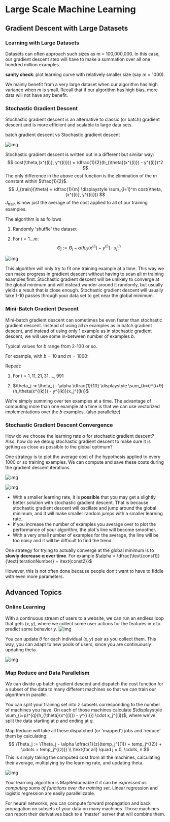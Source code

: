 # Large Scale Machine Learning

## Gradient Descent with Large Datasets

### Learning with Large Datasets

Datasets can often approach such sizes as m = 100,000,000. In this case, our gradient descent step will have to make a summation over all one hundred million examples.

**sanity check**: plot learning curve with relatively smaller size (say m = 1000).

We mainly benefit from a very large dataset when our algorithm has high variance when $m$ is small. Recall that if our algorithm has high bias, more data will not have any benefit.

### Stochastic Gradient Descent

Stochastic gradient descent is an alternative to classic (or batch) gradient descent and is more efficient and scalable to large data sets.

batch gradient descent vs Stochastic gradient descent

![img](assets/21.png)

Stochastic gradient descent is written out in a different but similar way:
$$
cost(\theta,(x^{(i)}, y^{(i)})) = \dfrac{1}{2}(h_{\theta}(x^{(i)}) - y^{(i)})^2
$$
The only difference in the above cost function is the elimination of the $m$ constant within $\frac{1}{2}$.
$$
J_{train}(\theta) = \dfrac{1}{m} \displaystyle \sum_{i=1}^m cost(\theta, (x^{(i)}, y^{(i)}))
$$
$J_{\text{train}}$ is now just the average of the cost applied to all of our training examples.

The algorithm is as follows

1. Randomly 'shuffle' the dataset

2. For $i=1…m$:
   $$
   \Theta_j := \Theta_j - \alpha (h_{\Theta}(x^{(i)}) - y^{(i)}) \cdot x^{(i)}_j
   $$



![img](assets/22.png)

This algorithm will only try to fit one training example at a time. This way we can make progress in gradient descent without having to scan all $m$ training examples first. Stochastic gradient descent will be unlikely to converge at the global minimum and will instead wander around it randomly, but usually yields a result that is close enough. Stochastic gradient descent will usually take 1-10 passes through your data set to get near the global minimum.

### Mini-Batch Gradient Descent

Mini-batch gradient descent can sometimes be even faster than stochastic gradient descent. Instead of using all $m$ examples as in batch gradient descent, and instead of using only 1 example as in stochastic gradient descent, we will use some in-between number of examples $b$.

Typical values for $b$ range from 2-100 or so.

For example, with $b=10$ and $m=1000$:

Repeat:

1. For $i = 1,11,21,31,\dots,991$

2. $\theta_j := \theta_j - \alpha \dfrac{1}{10} \displaystyle \sum_{k=i}^{i+9} (h_\theta(x^{(k)}) - y^{(k)})x_j^{(k)}$

We're simply summing over ten examples at a time. The advantage of computing more than one example at a time is that we can use vectorized implementations over the $b$ examples. (also parallelize)

### Stochastic Gradient Descent Convergence

How do we choose the learning rate $\alpha$ for stochastic gradient descent? Also, how do we debug stochastic gradient descent to make sure it is getting as close as possible to the global optimum?

One strategy is to plot the average cost of the hypothesis applied to every 1000 or so training examples. We can compute and save these costs during the gradient descent iterations.

![img](assets/24.png)

![img](assets/25.png)

- With a smaller learning rate, it is **possible** that you may get a slightly better solution with stochastic gradient descent. That is because stochastic gradient descent will oscillate and jump around the global minimum, and it will make smaller random jumps with a smaller learning rate.
- If you increase the number of examples you average over to plot the performance of your algorithm, the plot's line will become smoother.
- With a very small number of examples for the average, the line will be too noisy and it will be difficult to find the trend.

One strategy for trying to actually converge at the global minimum is to **slowly decrease α over time**. For example $\alpha = \dfrac{\text{const1}}{\text{iterationNumber} + \text{const2}}$

However, this is not often done because people don't want to have to fiddle with even more parameters.

## Advanced Topics

### Online Learning

With a continuous stream of users to a website, we can run an endless loop that gets $(x,y)$, where we collect some user actions for the features in $x$ to predict some behavior $y$.
![img](assets/26.png)

You can update $\theta$ for each individual $(x,y)$ pair as you collect them. This way, you can adapt to new pools of users, since you are continuously updating theta.

![img](assets/27.png)

### Map Reduce and Data Parallelism

We can divide up batch gradient descent and dispatch the cost function for a subset of the data to many different machines so that we can train our algorithm in parallel.

You can split your training set into $z$ subsets corresponding to the number of machines you have. On each of those machines calculate $\displaystyle \sum_{i=p}^{q}(h_{\theta}(x^{(i)}) - y^{(i)}) \cdot x_j^{(i)}$, where we've split the data starting at $p$ and ending at $q$.

Map Reduce will take all these dispatched (or 'mapped') jobs and 'reduce' them by calculating:
$$
\Theta_j := \Theta_j - \alpha \dfrac{1}{z}(temp_j^{(1)} + temp_j^{(2)} + \cdots + temp_j^{(z)})
\\
\text{for all}  \quad j = 0, \cdots, n
$$
This is simply taking the computed cost from all the machines, calculating their average, multiplying by the learning rate, and updating theta.

![img](assets/28.png)

Your learning algorithm is MapReduceable if it can be *expressed as computing sums of functions over the training set*. Linear regression and logistic regression are easily parallelizable.

For neural networks, you can compute forward propagation and back propagation on subsets of your data on many machines. Those machines can report their derivatives back to a 'master' server that will combine them.

